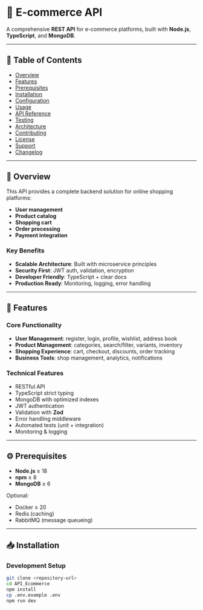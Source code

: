 # 🛒 E-commerce API

A comprehensive **REST API** for e-commerce platforms, built with **Node.js**, **TypeScript**, and **MongoDB**.

---

## 📑 Table of Contents

- [Overview](#overview)
- [Features](#features)
- [Prerequisites](#prerequisites)
- [Installation](#installation)
- [Configuration](#configuration)
- [Usage](#usage)
- [API Reference](#api-reference)
- [Testing](#testing)
- [Architecture](#architecture)
- [Contributing](#contributing)
- [License](#license)
- [Support](#support)
- [Changelog](#changelog)

---

## 🔎 Overview

This API provides a complete backend solution for online shopping platforms:

- **User management**
- **Product catalog**
- **Shopping cart**
- **Order processing**
- **Payment integration**

### Key Benefits

- **Scalable Architecture**: Built with microservice principles
- **Security First**: JWT auth, validation, encryption
- **Developer Friendly**: TypeScript + clear docs
- **Production Ready**: Monitoring, logging, error handling

---

## 🚀 Features

### Core Functionality

- **User Management**: register, login, profile, wishlist, address book
- **Product Management**: categories, search/filter, variants, inventory
- **Shopping Experience**: cart, checkout, discounts, order tracking
- **Business Tools**: shop management, analytics, notifications

### Technical Features

- RESTful API
- TypeScript strict typing
- MongoDB with optimized indexes
- JWT authentication
- Validation with **Zod**
- Error handling middleware
- Automated tests (unit + integration)
- Monitoring & logging

---

## ⚙️ Prerequisites

- **Node.js** ≥ 18
- **npm** ≥ 8
- **MongoDB** ≥ 6

Optional:

- Docker ≥ 20
- Redis (caching)
- RabbitMQ (message queueing)

---

## 📥 Installation

### Development Setup

```bash
git clone <repository-url>
cd API_Ecommerce
npm install
cp .env.example .env
npm run dev
```
